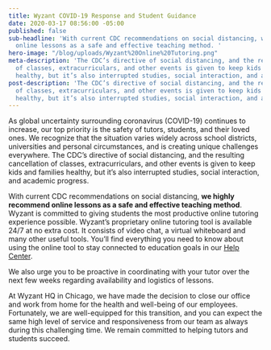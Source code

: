 ```yaml
---
title: Wyzant COVID-19 Response and Student Guidance
date: 2020-03-17 08:56:00 -05:00
published: false
sub-headline: 'With current CDC recommendations on social distancing, we highly recommend
  online lessons as a safe and effective teaching method. '
hero-image: "/blog/uploads/Wyzant%20Online%20Tutoring.png"
meta-description: 'The CDC’s directive of social distancing, and the resulting cancellation
  of classes, extracurriculars, and other events is given to keep kids and families
  healthy, but it’s also interrupted studies, social interaction, and academic progress. '
post-description: 'The CDC’s directive of social distancing, and the resulting cancellation
  of classes, extracurriculars, and other events is given to keep kids and families
  healthy, but it’s also interrupted studies, social interaction, and academic progress. '
---
```


As global uncertainty surrounding coronavirus (COVID-19) continues to increase, our top priority is the safety of tutors, students, and their loved ones. We recognize that the situation varies widely across school districts, universities and personal circumstances, and is creating unique challenges everywhere. The CDC’s directive of social distancing, and the resulting cancellation of classes, extracurriculars, and other events is given to keep kids and families healthy, but it’s also interrupted studies, social interaction, and academic progress. 

With current CDC recommendations on social distancing, **we highly recommend online lessons as a safe and effective teaching method**. Wyzant is committed to giving students the most productive online tutoring experience possible. Wyzant’s proprietary online tutoring tool is available 24/7 at no extra cost. It consists of video chat, a virtual whiteboard and many other useful tools. You’ll find everything you need to know about using the online tool to stay connected to education goals in our [Help Center](https://support.wyzant.com/hc/en-us/articles/213447703-How-do-I-join-an-online-lesson-using-the-Wyzant-online-tool-).

We also urge you to be proactive in coordinating with your tutor over the next few weeks regarding availability and logistics of lessons.

At Wyzant HQ in Chicago, we have made the decision to close our office and work from home for the health and well-being of our employees. Fortunately, we are well-equipped for this transition, and you can expect the same high level of service and responsiveness from our team as always during this challenging time. We remain committed to helping tutors and students succeed.
